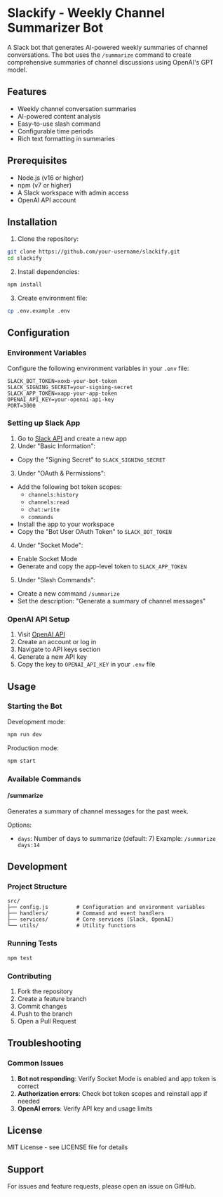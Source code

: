 # Slackify - Weekly Channel Summarizer Bot

A Slack bot that generates AI-powered weekly summaries of channel conversations. The bot uses the `/summarize` command to create comprehensive summaries of channel discussions using OpenAI's GPT model.

## Features

- Weekly channel conversation summaries
- AI-powered content analysis
- Easy-to-use slash command
- Configurable time periods
- Rich text formatting in summaries

## Prerequisites

- Node.js (v16 or higher)
- npm (v7 or higher)
- A Slack workspace with admin access
- OpenAI API account

## Installation

1. Clone the repository:
```bash
git clone https://github.com/your-username/slackify.git
cd slackify
```

2. Install dependencies:
```bash
npm install
```

3. Create environment file:
```bash
cp .env.example .env
```

## Configuration

### Environment Variables

Configure the following environment variables in your `.env` file:

```env
SLACK_BOT_TOKEN=xoxb-your-bot-token
SLACK_SIGNING_SECRET=your-signing-secret
SLACK_APP_TOKEN=xapp-your-app-token
OPENAI_API_KEY=your-openai-api-key
PORT=3000
```

### Setting up Slack App

1. Go to [Slack API](https://api.slack.com/apps) and create a new app
2. Under "Basic Information":
- Copy the "Signing Secret" to `SLACK_SIGNING_SECRET`
3. Under "OAuth & Permissions":
- Add the following bot token scopes:
    - `channels:history`
    - `channels:read`
    - `chat:write`
    - `commands`
- Install the app to your workspace
- Copy the "Bot User OAuth Token" to `SLACK_BOT_TOKEN`
4. Under "Socket Mode":
- Enable Socket Mode
- Generate and copy the app-level token to `SLACK_APP_TOKEN`
5. Under "Slash Commands":
- Create a new command `/summarize`
- Set the description: "Generate a summary of channel messages"

### OpenAI API Setup

1. Visit [OpenAI API](https://platform.openai.com/)
2. Create an account or log in
3. Navigate to API keys section
4. Generate a new API key
5. Copy the key to `OPENAI_API_KEY` in your `.env` file

## Usage

### Starting the Bot

Development mode:
```bash
npm run dev
```

Production mode:
```bash
npm start
```

### Available Commands

#### /summarize
Generates a summary of channel messages for the past week.

Options:
- `days`: Number of days to summarize (default: 7)
Example: `/summarize days:14`

## Development

### Project Structure

```
src/
├── config.js         # Configuration and environment variables
├── handlers/         # Command and event handlers
├── services/         # Core services (Slack, OpenAI)
└── utils/            # Utility functions
```

### Running Tests

```bash
npm test
```

### Contributing

1. Fork the repository
2. Create a feature branch
3. Commit changes
4. Push to the branch
5. Open a Pull Request

## Troubleshooting

### Common Issues

1. **Bot not responding**: Verify Socket Mode is enabled and app token is correct
2. **Authorization errors**: Check bot token scopes and reinstall app if needed
3. **OpenAI errors**: Verify API key and usage limits

## License

MIT License - see LICENSE file for details

## Support

For issues and feature requests, please open an issue on GitHub.

